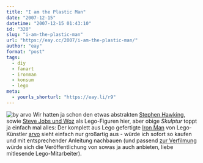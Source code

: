 ```yaml
---
title: "I am the Plastic Man"
date: "2007-12-15"
datetime: "2007-12-15 01:43:10"
id: "320"
slug: "i-am-the-plastic-man"
url: "https://eay.cc/2007/i-am-the-plastic-man/"
author: "eay"
format: "post"
tags:
  - diy
  - fanart
  - ironman
  - konsum
  - lego
meta:
  - yourls_shorturl: "https://eay.li/r9"
---
```


![](/uploads/2007/legoironman.jpg "by arvo") Wir hatten ja schon den etwas abstrakten [Stephen Hawking](//eay.cc/2007/kostliches-7/), sowie [Steve Jobs und Woz](//eay.cc/2007/woz-n-jobs/) als Lego-Figuren hier, aber obige _Skulptur_ toppt ja einfach mal alles: Der komplett aus Lego gefertigte [Iron Man](http://www.brickshelf.com/cgi-bin/gallery.cgi?i=2864105) von Lego-Künstler [arvo](http://www.brickshelf.com/cgi-bin/gallery.cgi?f=127268) sieht einfach nur großartig aus - würde ich sofort so kaufen und mit entsprechender Anleitung nachbauen (und passend [zur Verfilmung](//eay.cc/2007/i-am-the-iron-man/) würde sich die Veröffentlichung von sowas ja auch anbieten, liebe mitlesende Lego-Mitarbeiter).

